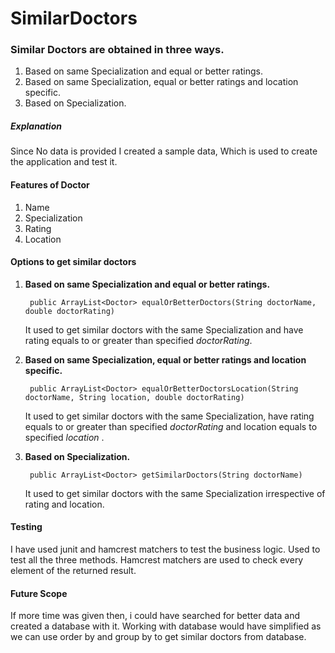 # SimilarDoctors

### Similar Doctors are obtained in three ways.

1. Based on same Specialization and equal or better ratings.
2. Based on same Specialization, equal or better ratings and location specific.
3. Based on Specialization.

##### Explanation

Since No data is provided I created a sample data, Which is used to create the application
and test it.

#### Features of Doctor

1. Name
2. Specialization
3. Rating
4. Location

#### Options to get similar doctors

1. **Based on same Specialization and equal or better ratings.**

        public ArrayList<Doctor> equalOrBetterDoctors(String doctorName, double doctorRating)

    It used to get similar doctors with the same Specialization and have rating equals to or greater than
    specified *doctorRating*.

2. **Based on same Specialization, equal or better ratings and location specific.**

        public ArrayList<Doctor> equalOrBetterDoctorsLocation(String doctorName, String location, double doctorRating)

    It used to get similar doctors with the same Specialization, have rating equals to or greater than
    specified *doctorRating* and location equals to specified *location* .

3. **Based on Specialization.**

        public ArrayList<Doctor> getSimilarDoctors(String doctorName)

    It used to get similar doctors with the same Specialization irrespective of rating and location.
    
#### Testing

I have used junit and hamcrest matchers to test the business logic. Used to test all the three methods.
Hamcrest matchers are used to check every element of the returned result.

#### Future Scope

If more time was given then, i could have searched for better data and created a database with it. Working with database 
would have simplified as we can use order by and group by to get similar doctors from database.
